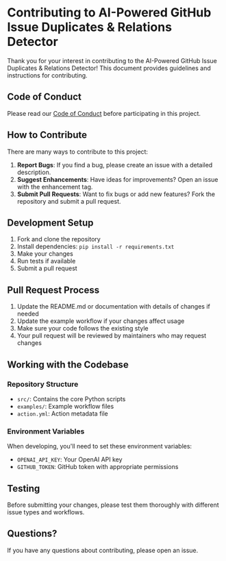 # Contributing to AI-Powered GitHub Issue Duplicates & Relations Detector

Thank you for your interest in contributing to the AI-Powered GitHub Issue Duplicates & Relations Detector! This document provides guidelines and instructions for contributing.

## Code of Conduct

Please read our [Code of Conduct](CODE_OF_CONDUCT.md) before participating in this project.

## How to Contribute

There are many ways to contribute to this project:

1. **Report Bugs**: If you find a bug, please create an issue with a detailed description.
2. **Suggest Enhancements**: Have ideas for improvements? Open an issue with the enhancement tag.
3. **Submit Pull Requests**: Want to fix bugs or add new features? Fork the repository and submit a pull request.

## Development Setup

1. Fork and clone the repository
2. Install dependencies: `pip install -r requirements.txt`
3. Make your changes
4. Run tests if available
5. Submit a pull request

## Pull Request Process

1. Update the README.md or documentation with details of changes if needed
2. Update the example workflow if your changes affect usage
3. Make sure your code follows the existing style
4. Your pull request will be reviewed by maintainers who may request changes

## Working with the Codebase

### Repository Structure

- `src/`: Contains the core Python scripts
- `examples/`: Example workflow files
- `action.yml`: Action metadata file

### Environment Variables

When developing, you'll need to set these environment variables:
- `OPENAI_API_KEY`: Your OpenAI API key
- `GITHUB_TOKEN`: GitHub token with appropriate permissions

## Testing

Before submitting your changes, please test them thoroughly with different issue types and workflows.

## Questions?

If you have any questions about contributing, please open an issue. 